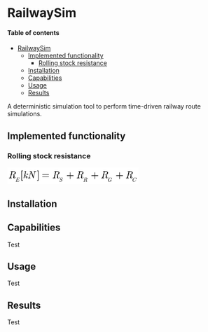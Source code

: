 # RailwaySim

#### Table of contents  <!-- omit in toc -->

- [RailwaySim](#railwaysim)
  - [Implemented functionality](#implemented-functionality)
    - [Rolling stock resistance](#rolling-stock-resistance)
  - [Installation](#installation)
  - [Capabilities](#capabilities)
  - [Usage](#usage)
  - [Results](#results)



A deterministic simulation tool to perform time-driven railway route simulations. 
## Implemented functionality


### Rolling stock resistance

<img src="resources/images/formulas/equivalent_resistance.gif" alt="equivalent resistance" width="300"/>

## Installation


## Capabilities

Test

## Usage

Test

## Results

Test


